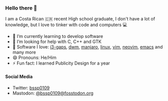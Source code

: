 ### Hello there 👋
I am a Costa Rican :costa_rica: recent High school graduate, I don't have a lot of knowledge, but I love to tinker with code and computers :computer:

- 🌱 I’m currently learning to develop software
- 🤔 I’m looking for help with C, C++ and GTK
- :penguin: Software I love: [i3-gaps](https://github.com/airblader/i3), [dwm](https://dwm.suckless.org), [manjaro](https://gitlab.manjaro.org), [linux](https://github.com/torvalds/linux), [vim](https://github.com/vim/vim), [neovim](https://github.com/neovim/neovim), [emacs](https://github.com/emacs-mirror/emacs) and many more
- 😄 Pronouns: He/Him
- ⚡ Fun fact: I learned Publicity Design for a year

#### Social Media
- Twitter: [bssp0109](https://twitter.com/bssp0109)
- Mastodon: [@bssp0109@fosstodon.org](https://fosstodon.org/@bsp0109)
